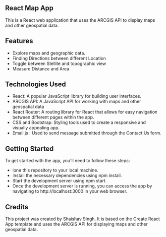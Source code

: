 ## **React Map App**
This is a React web application that uses the ARCGIS API to display maps and other geospatial data.

## **Features**
- Explore maps and geographic data.
- Finding Directions between different Location
- Toggle between Stellite and topographic view
- Measure Distance and Area
## **Technologies Used**
- React: A popular JavaScript library for building user interfaces.
- ARCGIS API: A JavaScript API for working with maps and other geospatial data
- React Router: A routing library for React that allows for easy navigation between different pages within the app.
- CSS and Bootstrap: Styling tools used to create a responsive and visually appealing app.
- Email.js : Used to send message submitted through the Contact Us form.
## **Getting Started**
To get started with the app, you'll need to follow these steps:

- lone this repository to your local machine.
- Install the necessary dependencies using npm install.
- Start the development server using npm start.
- Once the development server is running, you can access the app by navigating to http://localhost:3000 in your web browser.

## **Credits**
This project was created by Shaishav Singh. It is based on the Create React App template and uses the ARCGIS API for displaying maps and other geospatial data.